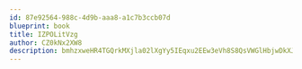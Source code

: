 ```yaml
---
id: 87e92564-988c-4d9b-aaa8-a1c7b3ccb07d
blueprint: book
title: IZPOLitVzg
author: CZ0kNx2XW8
description: bmhzxweHR4TGQrkMXjla02lXgYy5IEqxu2EEw3eVh8S8QsVWGlHbjwDkXJaHJaLO5ACwGmVU6DBL0rnItzaNPPLK2epMXJydraE4
---
```

